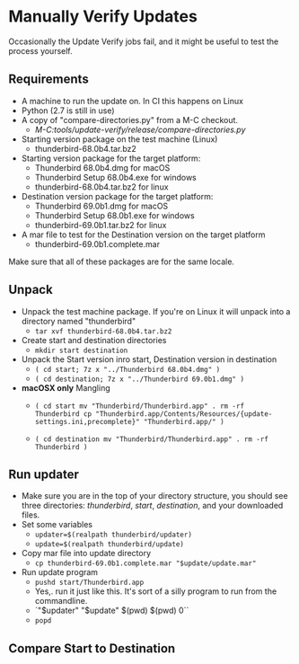 Manually Verify Updates
=======================

Occasionally the Update Verify jobs fail, and it might be useful to test the process yourself.

## Requirements

* A machine to run the update on. In CI this happens on Linux
* Python (2.7 is still in use)
* A copy of "compare-directories.py" from a M-C checkout.
	* *M-C:tools/update-verify/release/compare-directories.py*
* Starting version package on the test machine (Linux)
	* thunderbird-68.0b4.tar.bz2
* Starting version package for the target platform:
	* Thunderbird 68.0b4.dmg for macOS
	* Thunderbird Setup 68.0b4.exe for windows
	* thunderbird-68.0b4.tar.bz2 for linux
* Destination version package for the target platform:
	* Thunderbird 69.0b1.dmg for macOS
	* Thunderbird Setup 68.0b1.exe for windows
	* thunderbird-69.0b1.tar.bz2 for linux
* A mar file to test for the Destination version on the target platform
	*  thunderbird-69.0b1.complete.mar

Make sure that all of these packages are for the same locale.

## Unpack

* Unpack the test machine package. If you're on Linux it will unpack into a directory named "thunderbird"
	* `tar xvf thunderbird-68.0b4.tar.bz2`
* Create start and destination directories
	* `mkdir start destination`
* Unpack the Start version inro start, Destination version in destination
	* `( cd start; 7z x "../Thunderbird 68.0b4.dmg" )`
	* `( cd destination; 7z x "../Thunderbird 69.0b1.dmg" )`
* **macOSX only** Mangling
	* `( cd start
		mv "Thunderbird/Thunderbird.app" .
		rm -rf Thunderbird
		cp "Thunderbird.app/Contents/Resources/{update-settings.ini,precomplete}" "Thunderbird.app/" )`

	* `( cd destination
		mv "Thunderbird/Thunderbird.app" .
		rm -rf Thunderbird )`


## Run updater

* Make sure you are in the top of your directory structure, you should see three directories: *thunderbird*, *start*, *destination*, and your downloaded files.
* Set some variables
	* `updater=$(realpath thunderbird/updater)`
	* `update=$(realpath thunderbird/update)`
* Copy mar file into update directory
	* `cp thunderbird-69.0b1.complete.mar "$update/update.mar"`
* Run update program
	* `pushd start/Thunderbird.app`
	* Yes,. run it just like this. It's sort of a silly program to run from the commandline.
	* `"$updater" "$update" $(pwd) $(pwd) 0``
	* `popd`

## Compare Start to Destination

